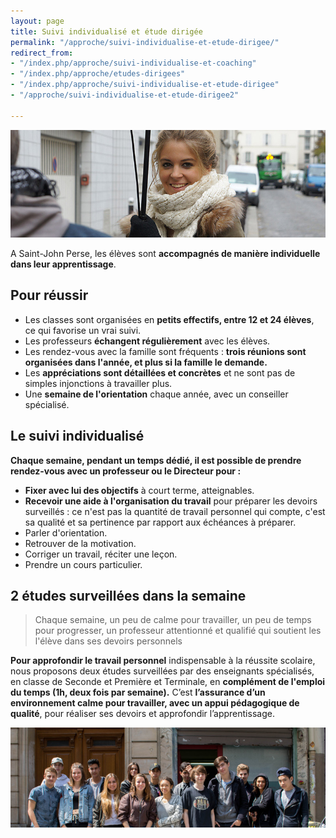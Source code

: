 ```yaml
---
layout: page
title: Suivi individualisé et étude dirigée
permalink: "/approche/suivi-individualise-et-etude-dirigee/"
redirect_from:
- "/index.php/approche/suivi-individualise-et-coaching"
- "/index.php/approche/etudes-dirigees"
- "/index.php/approche/suivi-individualise-et-etude-dirigee"
- "/approche/suivi-individualise-et-etude-dirigee2"

---
```

![Suivi individualisé - École Saint John Perse](/images/suivi-individualise.jpg)

A Saint-John Perse, les élèves sont **accompagnés de manière individuelle dans leur apprentissage**.

## Pour réussir

* Les classes sont organisées en **petits effectifs, entre 12 et 24 élèves**, ce qui favorise un vrai suivi.
* Les professeurs **échangent régulièrement** avec les élèves.
* Les rendez-vous avec la famille sont fréquents : **trois réunions sont organisées dans l'année, et plus si la famille le demande.**
* Les **appréciations sont détaillées et concrètes** et ne sont pas de simples injonctions à travailler plus.
* Une **semaine de l'orientation** chaque année, avec un conseiller spécialisé.

## Le suivi individualisé

**Chaque semaine, pendant un temps dédié, il est possible de prendre rendez-vous avec un professeur ou le Directeur pour :**

* **Fixer avec lui des objectifs** à court terme, atteignables.
* **Recevoir une aide à l'organisation du travail** pour préparer les devoirs surveillés : ce n'est pas la quantité de travail personnel qui compte, c'est sa qualité et sa pertinence par rapport aux échéances à préparer.
* Parler d'orientation.
* Retrouver de la motivation.
* Corriger un travail, réciter une leçon.
* Prendre un cours particulier.

## 2 études surveillées dans la semaine

> Chaque semaine, un peu de calme pour travailler, un peu de temps pour progresser, un professeur attentionné et qualifié qui soutient les l'élève dans ses devoirs personnels

**Pour approfondir le travail personnel** indispensable à la réussite scolaire, nous proposons deux études surveillées par des enseignants spécialisés, en classe de Seconde et Première et Terminale, en **complément de l'emploi du temps (1h, deux fois par semaine).** C’est **l’assurance d’un environnement calme pour travailler, avec un appui pédagogique de qualité**, pour réaliser ses devoirs et approfondir l’apprentissage.

![Étude dirigée - École Saint John Perse](/images/classe.jpg)